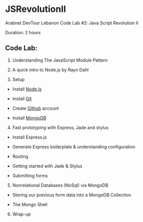 JSRevolutionII
==============

Arabnet DevTour Lebanon Code Lab #2: Java Script Revolution II

Duration: 2 hours

Code Lab:
-----------
1. Understanding The JavaScript Module Pattern

2. A quick intro to Node.js by Rayn Dahl 

3. Setup

  * Install [Node.js](http://nodejs.org/download/)

  * Install [Git](http://git-scm.com/book/en/Getting-Started-Installing-Git)

  * Create [Github](https://github.com/) account

  * Install [MongoDB](http://docs.mongodb.org/manual/installation/)

4. Fast prototyping with Express, Jade and stylus

  * Install Express.js

  * Generate Express boilerplate & understanding configuration

  * Routing

  * Getting started with Jade & Stylus

  * Submitting forms

5. Nonrelational Databases (NoSql) via MongoDB

  * Storing our previous form data into a MongoDB Collection

  * The Mongo Shell

6. Wrap-up
